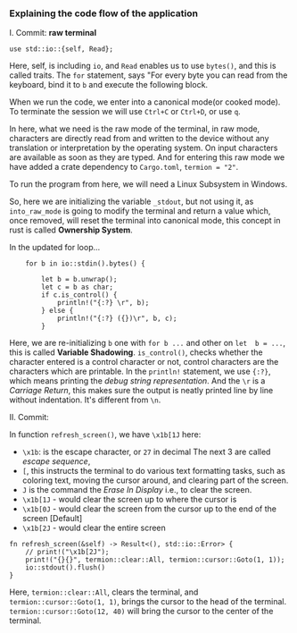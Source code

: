### Explaining the code flow of the application

I. Commit: __raw terminal__
```
use std::io::{self, Read};
```

Here, self, is including `io`, and `Read` enables us to use `bytes()`, and this is called traits. 
The `for` statement, says "For every byte you can read from the keyboard, bind it to `b` and execute the following block.

When we run the code, we enter into a canonical mode(or cooked mode). To terminate the session we will use `Ctrl+C` or `Ctrl+D`, or use `q`.

In here, what we need is the raw mode of the terminal, in raw mode, characters are directly read from and written to the device without any translation or interpretation by the operating system. On input characters are available as soon as they are typed.
And for entering this raw mode we have added a crate dependency to `Cargo.toml`, `termion = "2"`.

To run the program from here, we will need a Linux Subsystem in Windows. 

So, here we are initializing the variable `_stdout`, but not using it, as `into_raw_mode` is going to modify the terminal and return a value which, once removed, will reset the terminal into canonical mode, this concept in rust is called **Ownership System**.


In the updated for loop...
```
    for b in io::stdin().bytes() {

        let b = b.unwrap();
        let c = b as char;
        if c.is_control() {
            println!("{:?} \r", b);
        } else {
            println!("{:?} ({})\r", b, c);
        }
```

Here, we are re-initializing `b` one with `for b ...` and other on `let  b = ...`, this is called **Variable Shadowing**. 
`is_control()`, checks whether the character entered is a control character or not, control characters are the characters which are printable. In the `println!` statement, we use `{:?}`, which means printing the *debug string representation*. And the `\r` is a *Carriage Return*, this makes sure the output is neatly printed line by line without indentation. It's different from `\n`.



II. Commit: 

In function `refresh_screen()`, we have `\x1b[1J` here:
- `\x1b`: is the escape character, or `27` in decimal
The next 3 are called *escape sequence*, 
- `[`, this instructs the terminal to do various text formatting tasks, such as coloring text, moving the cursor around, and clearing part of the screen.
- `J` is the command the *Erase In Display* i.e., to clear the screen.
- `\x1b[1J` - would clear the screen up to where the cursor is
- `\x1b[0J` - would clear the screen from the cursor up to the end of the screen [Default]
- `\x1b[2J` - would clear the entire screen

```
fn refresh_screen(&self) -> Result<(), std::io::Error> {
    // print!("\x1b[2J");
    print!("{}{}", termion::clear::All, termion::cursor::Goto(1, 1));
    io::stdout().flush()
}
```

Here, `termion::clear::All`, clears the terminal, and `termion::cursor::Goto(1, 1)`, brings the cursor to the head of the terminal. `termion::cursor::Goto(12, 40)` will bring the cursor to the center of the terminal.
